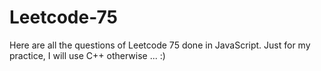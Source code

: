 # Leetcode-75
Here are all the questions of Leetcode 75 done in JavaScript. Just for my practice, I will use C++ otherwise ... :)
